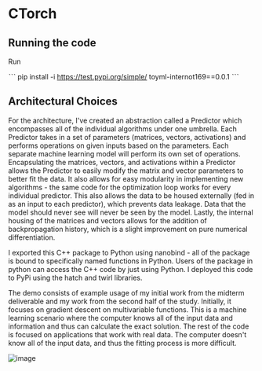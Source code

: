# CTorch

## Running the code

Run

ˋˋˋ
pip install -i https://test.pypi.org/simple/ toyml-internot169==0.0.1
ˋˋˋ

## Architectural Choices
For the architecture, I've created an abstraction called a Predictor which encompasses all of the individual algorithms under one umbrella. Each Predictor takes in a set of parameters (matrices, vectors, activations) and performs operations on given inputs based on the parameters. Each separate machine learning model will perform its own set of operations. Encapsulating the matrices, vectors, and activations within a Predictor allows the Predictor to easily modify the matrix and vector parameters to better fit the data. It also allows for easy modularity in implementing new algorithms - the same code for the optimization loop works for every individual predictor. This also allows the data to be housed externally (fed in as an input to each predictor), which prevents data leakage. Data that the model should never see will never be seen by the model. Lastly, the internal housing of the matrices and vectors allows for the addition of backpropagation history, which is a slight improvement on pure numerical differentiation.

I exported this C++ package to Python using nanobind - all of the package is bound to specifically named functions in Python. Users of the package in python can access the C++ code by just using Python. I deployed this code to PyPi using the hatch and twirl libraries. 

The demo consists of example usage of my initial work from the midterm deliverable and my work from the second half of the study. Initially, it focuses on gradient descent on multivariable functions. This is a machine learning scenario where the computer knows all of the input data and information and thus can calculate the exact solution. The rest of the code is focused on applications that work with real data. The computer doesn't know all of the input data, and thus the fitting process is more difficult.

![image](https://github.com/user-attachments/assets/5f95bb96-b541-420e-b68f-83d34c0813d0)
